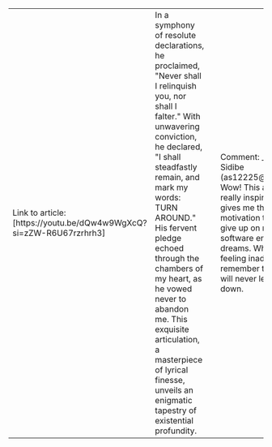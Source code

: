 <table>
    <tr>
        <td> Link to article: [https://youtu.be/dQw4w9WgXcQ?si=zZW-R6U67rzrhrh3]</td>
        <td>In a symphony of resolute declarations, he proclaimed, "Never shall I relinquish you, nor shall I falter." With unwavering conviction, he declared, "I shall steadfastly remain, and mark my words: TURN AROUND." His fervent pledge echoed through the chambers of my heart, as he vowed never to abandon me. This exquisite articulation, a masterpiece of lyrical finesse, unveils an enigmatic tapestry of existential profundity. <td>
        <td>
        Comment:
        _Adam Sidibe (as12225@nyu.edu)_ 
        Wow! This article was really inspirational. It gives me the motivation to never give up on my software engineering dreams. When I'm feeling inadequate, I'll remember this author will never let me down.
        <td>
    </tr>
</table>
